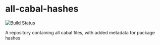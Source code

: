 # all-cabal-hashes

[![Build Status](https://travis-ci.org/commercialhaskell/all-cabal-hashes.svg)](https://travis-ci.org/commercialhaskell/all-cabal-hashes)

A repository containing all cabal files, with added metadata for package hashes
